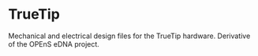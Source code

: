 # TrueTip
Mechanical and electrical design files for the TrueTip hardware. Derivative of the OPEnS eDNA project.
